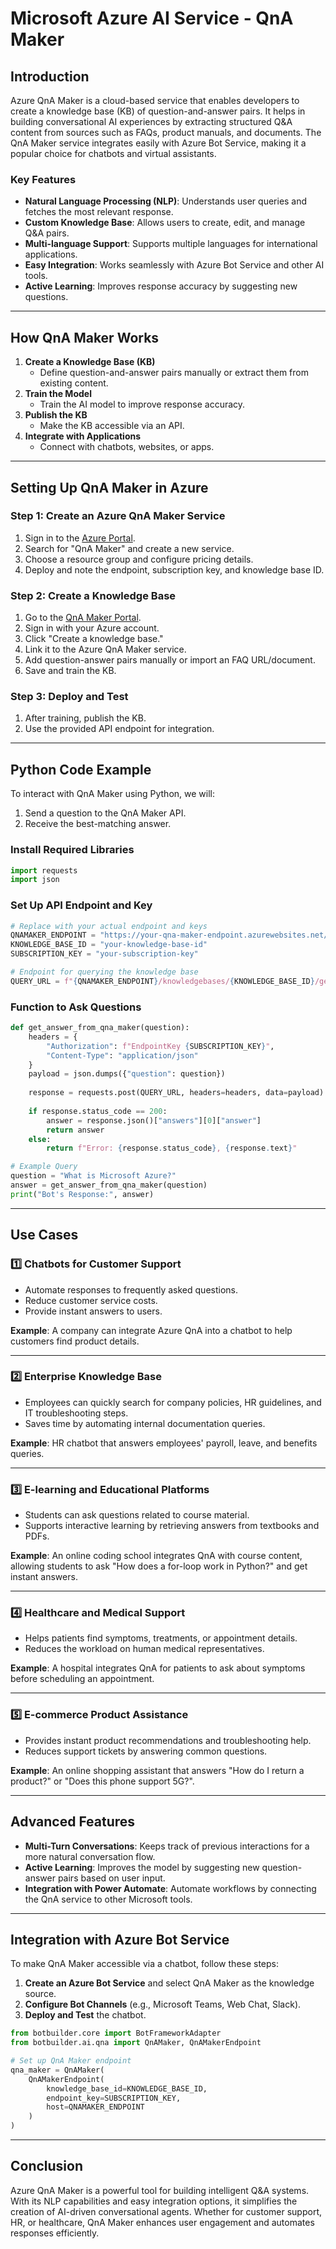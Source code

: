 # Microsoft Azure AI Service - QnA Maker

## Introduction
Azure QnA Maker is a cloud-based service that enables developers to create a knowledge base (KB) of question-and-answer pairs. It helps in building conversational AI experiences by extracting structured Q&A content from sources such as FAQs, product manuals, and documents. The QnA Maker service integrates easily with Azure Bot Service, making it a popular choice for chatbots and virtual assistants.

### **Key Features**
- **Natural Language Processing (NLP)**: Understands user queries and fetches the most relevant response.
- **Custom Knowledge Base**: Allows users to create, edit, and manage Q&A pairs.
- **Multi-language Support**: Supports multiple languages for international applications.
- **Easy Integration**: Works seamlessly with Azure Bot Service and other AI tools.
- **Active Learning**: Improves response accuracy by suggesting new questions.

---

## **How QnA Maker Works**
1. **Create a Knowledge Base (KB)**
   - Define question-and-answer pairs manually or extract them from existing content.
2. **Train the Model**
   - Train the AI model to improve response accuracy.
3. **Publish the KB**
   - Make the KB accessible via an API.
4. **Integrate with Applications**
   - Connect with chatbots, websites, or apps.

---

## **Setting Up QnA Maker in Azure**
### **Step 1: Create an Azure QnA Maker Service**
1. Sign in to the [Azure Portal](https://portal.azure.com/).
2. Search for "QnA Maker" and create a new service.
3. Choose a resource group and configure pricing details.
4. Deploy and note the endpoint, subscription key, and knowledge base ID.

### **Step 2: Create a Knowledge Base**
1. Go to the [QnA Maker Portal](https://www.qnamaker.ai/).
2. Sign in with your Azure account.
3. Click "Create a knowledge base."
4. Link it to the Azure QnA Maker service.
5. Add question-answer pairs manually or import an FAQ URL/document.
6. Save and train the KB.

### **Step 3: Deploy and Test**
1. After training, publish the KB.
2. Use the provided API endpoint for integration.

---

## **Python Code Example**
To interact with QnA Maker using Python, we will:
1. Send a question to the QnA Maker API.
2. Receive the best-matching answer.

### **Install Required Libraries**
```python
import requests
import json
```

### **Set Up API Endpoint and Key**
```python
# Replace with your actual endpoint and keys
QNAMAKER_ENDPOINT = "https://your-qna-maker-endpoint.azurewebsites.net/qnamaker"
KNOWLEDGE_BASE_ID = "your-knowledge-base-id"
SUBSCRIPTION_KEY = "your-subscription-key"

# Endpoint for querying the knowledge base
QUERY_URL = f"{QNAMAKER_ENDPOINT}/knowledgebases/{KNOWLEDGE_BASE_ID}/generateAnswer"
```

### **Function to Ask Questions**
```python
def get_answer_from_qna_maker(question):
    headers = {
        "Authorization": f"EndpointKey {SUBSCRIPTION_KEY}",
        "Content-Type": "application/json"
    }
    payload = json.dumps({"question": question})
    
    response = requests.post(QUERY_URL, headers=headers, data=payload)
    
    if response.status_code == 200:
        answer = response.json()["answers"][0]["answer"]
        return answer
    else:
        return f"Error: {response.status_code}, {response.text}"

# Example Query
question = "What is Microsoft Azure?"
answer = get_answer_from_qna_maker(question)
print("Bot's Response:", answer)
```

---

## **Use Cases**
### 1️⃣ **Chatbots for Customer Support**
- Automate responses to frequently asked questions.
- Reduce customer service costs.
- Provide instant answers to users.

**Example**: A company can integrate Azure QnA into a chatbot to help customers find product details.

---

### 2️⃣ **Enterprise Knowledge Base**
- Employees can quickly search for company policies, HR guidelines, and IT troubleshooting steps.
- Saves time by automating internal documentation queries.

**Example**: HR chatbot that answers employees' payroll, leave, and benefits queries.

---

### 3️⃣ **E-learning and Educational Platforms**
- Students can ask questions related to course material.
- Supports interactive learning by retrieving answers from textbooks and PDFs.

**Example**: An online coding school integrates QnA with course content, allowing students to ask "How does a for-loop work in Python?" and get instant answers.

---

### 4️⃣ **Healthcare and Medical Support**
- Helps patients find symptoms, treatments, or appointment details.
- Reduces the workload on human medical representatives.

**Example**: A hospital integrates QnA for patients to ask about symptoms before scheduling an appointment.

---

### 5️⃣ **E-commerce Product Assistance**
- Provides instant product recommendations and troubleshooting help.
- Reduces support tickets by answering common questions.

**Example**: An online shopping assistant that answers "How do I return a product?" or "Does this phone support 5G?".

---

## **Advanced Features**
- **Multi-Turn Conversations**: Keeps track of previous interactions for a more natural conversation flow.
- **Active Learning**: Improves the model by suggesting new question-answer pairs based on user input.
- **Integration with Power Automate**: Automate workflows by connecting the QnA service to other Microsoft tools.

---

## **Integration with Azure Bot Service**
To make QnA Maker accessible via a chatbot, follow these steps:
1. **Create an Azure Bot Service** and select QnA Maker as the knowledge source.
2. **Configure Bot Channels** (e.g., Microsoft Teams, Web Chat, Slack).
3. **Deploy and Test** the chatbot.

```python
from botbuilder.core import BotFrameworkAdapter
from botbuilder.ai.qna import QnAMaker, QnAMakerEndpoint

# Set up QnA Maker endpoint
qna_maker = QnAMaker(
    QnAMakerEndpoint(
        knowledge_base_id=KNOWLEDGE_BASE_ID,
        endpoint_key=SUBSCRIPTION_KEY,
        host=QNAMAKER_ENDPOINT
    )
)
```

---

## **Conclusion**
Azure QnA Maker is a powerful tool for building intelligent Q&A systems. With its NLP capabilities and easy integration options, it simplifies the creation of AI-driven conversational agents. Whether for customer support, HR, or healthcare, QnA Maker enhances user engagement and automates responses efficiently.

